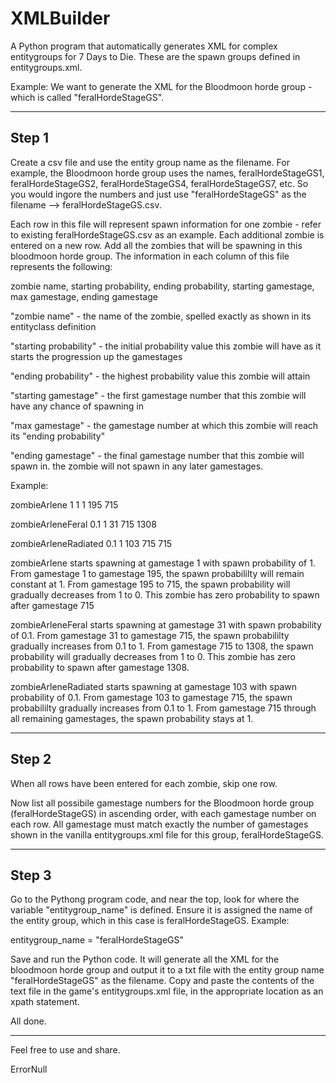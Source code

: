 # XMLBuilder
A Python program that automatically generates XML for complex entitygroups for 7 Days to Die. These are the spawn groups defined in entitygroups.xml.

Example: We want to generate the XML for the Bloodmoon horde group - which is called "feralHordeStageGS".

--------
 Step 1
--------

Create a csv file and use the entity group name as the filename. For example, the Bloodmoon horde group uses the names, feralHordeStageGS1, feralHordeStageGS2, feralHordeStageGS4, feralHordeStageGS7, etc. So you would ingore the numbers and just use "feralHordeStageGS" as the filename --> feralHordeStageGS.csv.

Each row in this file will represent spawn information for one zombie - refer to existing feralHordeStageGS.csv as an example. Each additional zombie is entered on a new row. Add all the zombies that will be spawning in this bloodmoon horde group. The information in each column of this file represents the following:

zombie name, starting probability, ending probability, starting gamestage, max gamestage, ending gamestage

"zombie name" - the name of the zombie, spelled exactly as shown in its entityclass definition

"starting probability" - the initial probability value this zombie will have as it starts the progression up the gamestages

"ending probability" - the highest probability value this zombie will attain

"starting gamestage" - the first gamestage number that this zombie will have any chance of spawning in

"max gamestage" - the gamestage number at which this zombie will reach its "ending probability"

"ending gamestage" - the final gamestage number that this zombie will spawn in. the zombie will not spawn in any later gamestages.

Example:

zombieArlene	        1	    1	  1	    195	  715

zombieArleneFeral	    0.1	  1	  31	  715	  1308

zombieArleneRadiated	0.1	  1	  103	  715	  715

zombieArlene starts spawning at gamestage 1 with spawn probability of 1. 
From gamestage 1 to gamestage 195, the spawn probabililty will remain constant at 1.
From gamestage 195 to 715, the spawn probability will gradually decreases from 1 to 0.
This zombie has zero probability to spawn after gamestage 715

zombieArleneFeral starts spawning at gamestage 31 with spawn probability of 0.1. 
From gamestage 31 to gamestage 715, the spawn probabililty gradually increases from 0.1 to 1.
From gamestage 715 to 1308, the spawn probability will gradually decreases from 1 to 0.
This zombie has zero probability to spawn after gamestage 1308.

zombieArleneRadiated starts spawning at gamestage 103 with spawn probability of 0.1. 
From gamestage 103 to gamestage 715, the spawn probabililty gradually increases from 0.1 to 1.
From gamestage 715 through all remaining gamestages, the spawn probability stays at 1.

--------
 Step 2
--------

When all rows have been entered for each zombie, skip one row.

Now list all possibile gamestage numbers for the Bloodmoon horde group (feralHordeStageGS) in ascending order, with each gamestage number on each row. All gamestage must match exactly the number of gamestages shown in the vanilla entitygroups.xml file for this group, feralHordeStageGS.

--------
 Step 3
--------

Go to the Pythong program code, and near the top, look for where the variable "entitygroup_name" is defined. Ensure it is assigned the name of the entity group, which in this case is feralHordeStageGS. Example:

entitygroup_name = "feralHordeStageGS"

Save and run the Python code. It will generate all the XML for the bloodmoon horde group and output it to a txt file with the entity group name "feralHordeStageGS" as the filename. Copy and paste the contents of the text file in the game's entitygroups.xml file, in the appropriate location as an xpath <append> statement.
  
All done.

-----
Feel free to use and share.

ErrorNull
